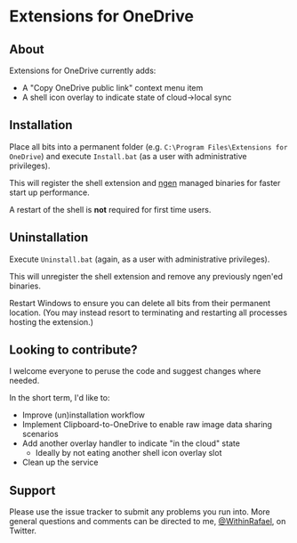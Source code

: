 # Extensions for OneDrive

## About
Extensions for OneDrive currently adds:

* A "Copy OneDrive public link" context menu item
* A shell icon overlay to indicate state of cloud->local sync

## Installation

Place all bits into a permanent folder (e.g. `C:\Program Files\Extensions for OneDrive`) and execute `Install.bat` (as a user with administrative privileges).

This will register the shell extension and [ngen](http://msdn.microsoft.com/en-us/library/6t9t5wcf.aspx) managed binaries for faster start up performance.

A restart of the shell is **not** required for first time users.

## Uninstallation

Execute `Uninstall.bat` (again, as a user with administrative privileges).

This will unregister the shell extension and remove any previously ngen'ed binaries.

Restart Windows to ensure you can delete all bits from their permanent location.
(You may instead resort to terminating and restarting all processes hosting the extension.)

## Looking to contribute?

I welcome everyone to peruse the code and suggest changes where needed.

In the short term, I'd like to:

* Improve (un)installation workflow
* Implement Clipboard-to-OneDrive to enable raw image data sharing scenarios
* Add another overlay handler to indicate "in the cloud" state
	* Ideally by not eating another shell icon overlay slot
* Clean up the service

## Support

Please use the issue tracker to submit any problems you run into. More general questions and comments can be directed to  me, [@WithinRafael](http://twitter.com/WithinRafael), on Twitter.
